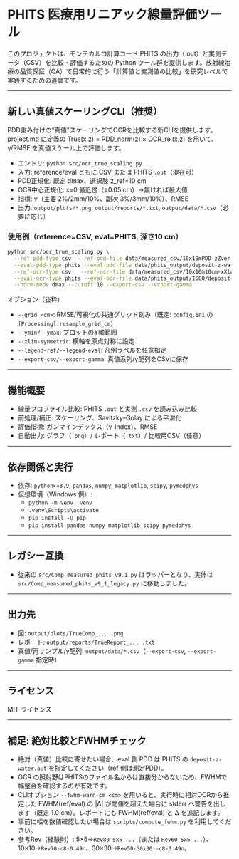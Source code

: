 # PHITS 医療用リニアック線量評価ツール

このプロジェクトは、モンテカルロ計算コード PHITS の出力（.out）と実測データ（CSV）を比較・評価するための Python ツール群を提供します。放射線治療の品質保証（QA）で日常的に行う「計算値と実測値の比較」を研究レベルで実践するための道具です。

-----

## 新しい真値スケーリングCLI（推奨）

PDD重み付けの“真値”スケーリングでOCRを比較する新CLIを提供します。project.md に定義の True(x,z) = PDD_norm(z) × OCR_rel(x,z) を用いて、γ/RMSE を真値スケール上で評価します。

- エントリ: `python src/ocr_true_scaling.py`
- 入力: reference/eval ともに CSV または PHITS `.out`（混在可）
- PDD正規化: 既定 dmax、選択肢 z_ref=10 cm
- OCR中心正規化: x=0 最近傍（±0.05 cm）→無ければ最大値
- 指標: γ（主要 2%/2mm/10%、副次 3%/3mm/10%）、RMSE
- 出力: `output/plots/*.png`, `output/reports/*.txt`, `output/data/*.csv`（必要に応じ）

### 使用例（reference=CSV, eval=PHITS, 深さ10 cm）

```bash
python src/ocr_true_scaling.py \
  --ref-pdd-type csv  --ref-pdd-file data/measured_csv/10x10mPDD-zZver.csv \
  --eval-pdd-type phits --eval-pdd-file data/phits_output/deposit-z-water.out \
  --ref-ocr-type csv   --ref-ocr-file data/measured_csv/10x10m10cm-xXlat.csv \
  --eval-ocr-type phits --eval-ocr-file data/phits_output/I600/deposit-y-water-100.out \
  --norm-mode dmax --cutoff 10 --export-csv --export-gamma
```

オプション（抜粋）
- `--grid <cm>`: RMSE/可視化の共通グリッド刻み（既定: `config.ini` の `[Processing].resample_grid_cm`）
- `--ymin/--ymax`: プロットのY軸範囲
- `--xlim-symmetric`: 横軸を原点対称に設定
- `--legend-ref/--legend-eval`: 凡例ラベルを任意指定
- `--export-csv/--export-gamma`: 真値系列/γ配列をCSVに保存

-----

## 機能概要

- 線量プロファイル比較: PHITS `.out` と実測 `.csv` を読み込み比較
- 前処理/補正: スケーリング、Savitzky–Golay による平滑化
- 評価指標: ガンマインデックス（γ-Index）、RMSE
- 自動出力: グラフ（`.png`）/ レポート（`.txt`）/ 比較用CSV（任意）

-----

## 依存関係と実行

- 依存: `python>=3.9`, `pandas`, `numpy`, `matplotlib`, `scipy`, `pymedphys`
- 仮想環境（Windows 例）:
  - `python -m venv .venv`
  - `.venv\Scripts\activate`
  - `pip install -U pip`
  - `pip install pandas numpy matplotlib scipy pymedphys`

-----

## レガシー互換

- 従来の `src/Comp_measured_phits_v9.1.py` はラッパーとなり、実体は `src/Comp_measured_phits_v9_1_legacy.py` に移動しました。

-----

## 出力先

- 図: `output/plots/TrueComp_... .png`
- レポート: `output/reports/TrueReport_... .txt`
- 真値/再サンプル/γ配列: `output/data/*.csv`（`--export-csv`, `--export-gamma` 指定時）

-----

## ライセンス

MIT ライセンス


-----

## 補足: 絶対比較とFWHMチェック

- 絶対（真値）比較に寄せたい場合、eval 側 PDD は PHITS の `deposit-z-water.out` を指定してください（ref 側は測定PDD）。
- OCR の照射野はPHITSのファイル名からは直接分からないため、FWHMで幅整合を確認するのが有効です。
- CLIオプション `--fwhm-warn-cm <cm>` を用いると、実行時に相対OCRから推定した FWHM(ref/eval) の |Δ| が閾値を超えた場合に stderr へ警告を出します（既定 1.0 cm）。レポートにも FWHM(ref/eval) と Δ を追記します。
- 事前に幅を数値確認したい場合は `scripts/compute_fwhm.py` を利用してください。
- 参考Rev（経験則）: 5×5→`Rev80-5x5-...`（または `Rev60-5x5-...`）、10×10→`Rev70-c8-0.49n`、30×30→`Rev50-30x30--c8-0.49n`。
